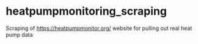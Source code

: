 # heatpumpmonitoring_scraping
Scraping of https://heatpumpmonitor.org/ website for pulling out real heat pump data 
